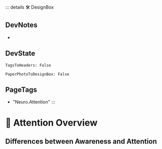 ::: details 🛠 <dev>DesignBox</dev>

## DevNotes

-

## DevState

`TagsToHeaders: False`

`PaperPhotoToDesignBox: False`


<h2>PageTags</h2>

- "Neuro.Attention"
:::

# 💜 <neuro>Attention Overview</neuro>

## Differences between Awareness and Attention